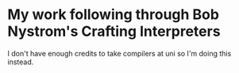 # My work following through Bob Nystrom's Crafting Interpreters
I don't have enough credits to take compilers at uni so I'm doing this instead.
